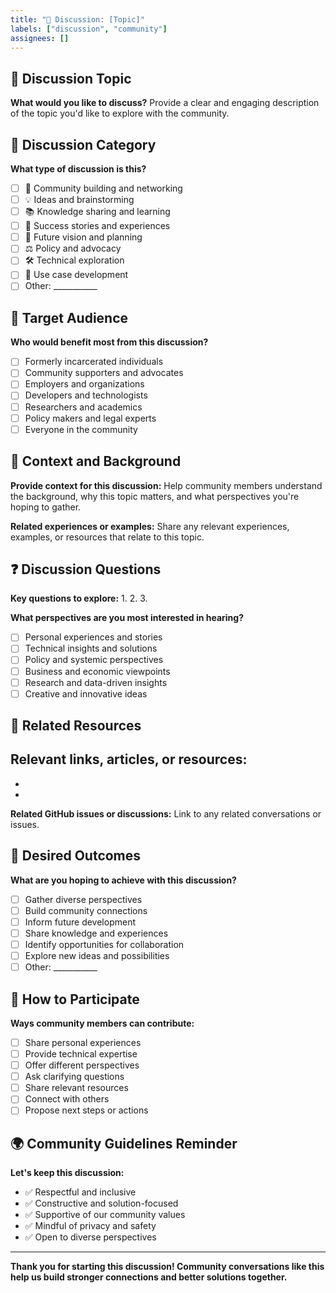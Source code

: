 ```yaml
---
title: "💬 Discussion: [Topic]"
labels: ["discussion", "community"]
assignees: []
---
```


## 💬 Discussion Topic

**What would you like to discuss?**
Provide a clear and engaging description of the topic you'd like to explore with the community.

## 🎯 Discussion Category

**What type of discussion is this?**
- [ ] 🤝 Community building and networking
- [ ] 💡 Ideas and brainstorming
- [ ] 📚 Knowledge sharing and learning
- [ ] 🌟 Success stories and experiences
- [ ] 🔮 Future vision and planning
- [ ] ⚖️ Policy and advocacy
- [ ] 🛠️ Technical exploration
- [ ] 💼 Use case development
- [ ] Other: ___________

## 👥 Target Audience

**Who would benefit most from this discussion?**
- [ ] Formerly incarcerated individuals
- [ ] Community supporters and advocates
- [ ] Employers and organizations
- [ ] Developers and technologists
- [ ] Researchers and academics
- [ ] Policy makers and legal experts
- [ ] Everyone in the community

## 🌟 Context and Background

**Provide context for this discussion:**
Help community members understand the background, why this topic matters, and what perspectives you're hoping to gather.

**Related experiences or examples:**
Share any relevant experiences, examples, or resources that relate to this topic.

## ❓ Discussion Questions

**Key questions to explore:**
1. 
2. 
3. 

**What perspectives are you most interested in hearing?**
- [ ] Personal experiences and stories
- [ ] Technical insights and solutions
- [ ] Policy and systemic perspectives
- [ ] Business and economic viewpoints
- [ ] Research and data-driven insights
- [ ] Creative and innovative ideas

## 🔗 Related Resources

**Relevant links, articles, or resources:**
- 
- 
- 

**Related GitHub issues or discussions:**
Link to any related conversations or issues.

## 🎯 Desired Outcomes

**What are you hoping to achieve with this discussion?**
- [ ] Gather diverse perspectives
- [ ] Build community connections
- [ ] Inform future development
- [ ] Share knowledge and experiences
- [ ] Identify opportunities for collaboration
- [ ] Explore new ideas and possibilities
- [ ] Other: ___________

## 🤝 How to Participate

**Ways community members can contribute:**
- [ ] Share personal experiences
- [ ] Provide technical expertise
- [ ] Offer different perspectives
- [ ] Ask clarifying questions
- [ ] Share relevant resources
- [ ] Connect with others
- [ ] Propose next steps or actions

## 🌍 Community Guidelines Reminder

**Let's keep this discussion:**
- ✅ Respectful and inclusive
- ✅ Constructive and solution-focused
- ✅ Supportive of our community values
- ✅ Mindful of privacy and safety
- ✅ Open to diverse perspectives

---

**Thank you for starting this discussion! Community conversations like this help us build stronger connections and better solutions together.**
